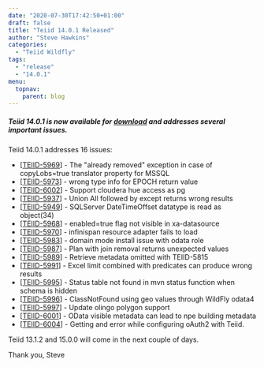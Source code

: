 ```yaml
---
date: "2020-07-30T17:42:50+01:00"
draft: false
title: "Teiid 14.0.1 Released"
author: "Steve Hawkins"
categories:
  - "Teiid Wildfly"
tags:
  - "release"
  - "14.0.1"
menu:
  topnav:
    parent: blog
---
```


##### Teiid 14.0.1 is now available for [download](/teiid_wildfly/downloads) and addresses several important issues.

<!--more-->

Teiid 14.0.1 addresses 16 issues:

<ul>
<li>[<a href='https://issues.redhat.com/browse/TEIID-5969'>TEIID-5969</a>] -         The &quot;already removed&quot; exception in case of copyLobs=true translator property for MSSQL
</li>
<li>[<a href='https://issues.redhat.com/browse/TEIID-5973'>TEIID-5973</a>] -         wrong type info for EPOCH return value
</li>
<li>[<a href='https://issues.redhat.com/browse/TEIID-6002'>TEIID-6002</a>] -         Support cloudera hue access as pg
</li>
<li>[<a href='https://issues.redhat.com/browse/TEIID-5937'>TEIID-5937</a>] -         Union All followed by except returns wrong results
</li>
<li>[<a href='https://issues.redhat.com/browse/TEIID-5949'>TEIID-5949</a>] -         SQLServer DateTimeOffset datatype is read as object(34)
</li>
<li>[<a href='https://issues.redhat.com/browse/TEIID-5968'>TEIID-5968</a>] -         enabled=true flag not visible in xa-datasource
</li>
<li>[<a href='https://issues.redhat.com/browse/TEIID-5970'>TEIID-5970</a>] -         infinispan resource adapter fails to load
</li>
<li>[<a href='https://issues.redhat.com/browse/TEIID-5983'>TEIID-5983</a>] -         domain mode install issue with odata role
</li>
<li>[<a href='https://issues.redhat.com/browse/TEIID-5987'>TEIID-5987</a>] -         Plan with join removal returns unexpected values
</li>
<li>[<a href='https://issues.redhat.com/browse/TEIID-5989'>TEIID-5989</a>] -         Retrieve metadata omitted with TEIID-5815
</li>
<li>[<a href='https://issues.redhat.com/browse/TEIID-5991'>TEIID-5991</a>] -         Excel limit combined with predicates can produce wrong results
</li>
<li>[<a href='https://issues.redhat.com/browse/TEIID-5995'>TEIID-5995</a>] -         Status table not found in mvn status function when schema is hidden
</li>
<li>[<a href='https://issues.redhat.com/browse/TEIID-5996'>TEIID-5996</a>] -         ClassNotFound using geo values through WildFly odata4
</li>
<li>[<a href='https://issues.redhat.com/browse/TEIID-5997'>TEIID-5997</a>] -         Update olingo polygon support
</li>
<li>[<a href='https://issues.redhat.com/browse/TEIID-6001'>TEIID-6001</a>] -         OData visible metadata can lead to npe building metadata
</li>
<li>[<a href='https://issues.redhat.com/browse/TEIID-6004'>TEIID-6004</a>] -         Getting and error while configuring oAuth2 with Teiid.
</li>
</ul>
                                                                
Teiid 13.1.2 and 15.0.0 will come in the next couple of days.

Thank you, Steve